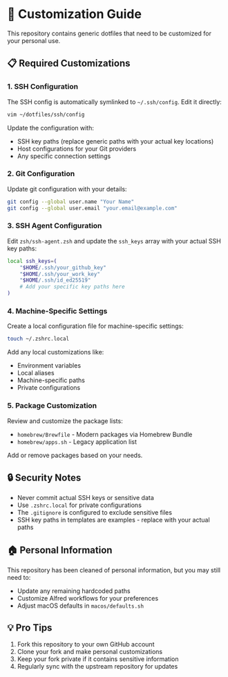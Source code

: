 # 🎨 Customization Guide

This repository contains generic dotfiles that need to be customized for your personal use.

## 📋 Required Customizations

### 1. SSH Configuration

The SSH config is automatically symlinked to `~/.ssh/config`. Edit it directly:

```bash
vim ~/dotfiles/ssh/config
```

Update the configuration with:
- SSH key paths (replace generic paths with your actual key locations)
- Host configurations for your Git providers
- Any specific connection settings

### 2. Git Configuration

Update git configuration with your details:

```bash
git config --global user.name "Your Name"
git config --global user.email "your.email@example.com"
```

### 3. SSH Agent Configuration

Edit `zsh/ssh-agent.zsh` and update the `ssh_keys` array with your actual SSH key paths:

```bash
local ssh_keys=(
    "$HOME/.ssh/your_github_key"
    "$HOME/.ssh/your_work_key"
    "$HOME/.ssh/id_ed25519"
    # Add your specific key paths here
)
```

### 4. Machine-Specific Settings

Create a local configuration file for machine-specific settings:

```bash
touch ~/.zshrc.local
```

Add any local customizations like:
- Environment variables
- Local aliases
- Machine-specific paths
- Private configurations

### 5. Package Customization

Review and customize the package lists:
- `homebrew/Brewfile` - Modern packages via Homebrew Bundle
- `homebrew/apps.sh` - Legacy application list

Add or remove packages based on your needs.

## 🔒 Security Notes

- Never commit actual SSH keys or sensitive data
- Use `.zshrc.local` for private configurations
- The `.gitignore` is configured to exclude sensitive files
- SSH key paths in templates are examples - replace with your actual paths

## 🏠 Personal Information

This repository has been cleaned of personal information, but you may still need to:
- Update any remaining hardcoded paths
- Customize Alfred workflows for your preferences
- Adjust macOS defaults in `macos/defaults.sh`

## 💡 Pro Tips

1. Fork this repository to your own GitHub account
2. Clone your fork and make personal customizations
3. Keep your fork private if it contains sensitive information
4. Regularly sync with the upstream repository for updates